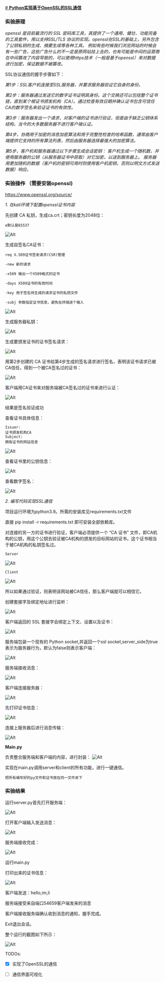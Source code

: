 [# **Python实现基于OpenSSL的SSL通信**
](https://github.com/kobebryant123312/CA)
### ~~实验原理~~

_openssl 是目前最流行的 SSL 密码库工具，其提供了一个通用、健壮、功能完备的工具套件，用以支持SSL/TLS 协议的实现。openssl在SSL的基础上，另外包含了公钥私钥的生成、摘要生成等各种工具。
例如有些时候我们浏览网站的时候会有一些广告，这些广告什么的不一定是原网站挂上去的，也有可能是中间的运营商在中间篡改了内容导致的，可以使用https技术（一般是基于openssl）来对数据进行加密，保证数据不被篡改。_

SSL协议通信的握手步骤如下：

_第1步：SSL客户机连接至SSL服务器，并要求服务器验证它自身的身份。_

_第2步：服务器通过发送它的数字证书证明其身份。这个交换还可以包括整个证书链，直到某个根证书颁发机构（CA）。通过检查有效日期并确认证书包含可信任CA的数字签名来验证证书的有效性。_

_第3步：服务器发出一个请求，对客户端的证书进行验证，但是由于缺乏公钥体系结构，当今的大多数服务器不进行客户端认证。_

_第4步，协商用于加密的消息加密算法和用于完整性检查的哈希函数，通常由客户端提供它支持的所有算法列表，然后由服务器选择最强大的加密算法。_

_第5步，客户机和服务器通过以下步骤生成会话密钥：
    客户机生成一个随机数，并使用服务器的公钥（从服务器证书中获取）对它加密，以送到服务器上。
    服务器用更加随机的数据（客户机的密钥可用时则使用客户机密钥，否则以明文方式发送数据）响应。_

### ~~实验操作~~ （需要安装openssl)

https://www.openssl.org/source/

_1. 在kali环境下配置openssl证书内容_

先创建 CA 私钥，生成ca.crt；密钥长度为2048位：

    e默认是65537

![Alt](img/img.png)

生成自签名CA证书：

    req X.509证书签发请求(CSR)管理
    
    -new 新的请求
    
    -x509 输出一个X509格式的证书
    
    -days X509证书的有效时间
    
    -key 用于签名待生成的请求证书的私钥文件
    
    -subj 参数指定证书信息，避免在终端逐个输入

![Alt](img/img_1.png)


生成服务器私钥：

![Alt](img/img_3.png)

生成要颁发证书的证书签名请求：

![Alt](img/img_4.png)
    
用第2步创建的 CA 证书给第4步生成的签名请求进行签名，表明该证书请求已被CA信任，得到一个被CA签名过的证书：
   
![Alt](img/img_5.png) 

客户端用CA证书来对服务端被CA签名过的证书来进行认证：

![Alt](img/img_6.png)
    
结果是签名验证成功
    
查看证书具体信息：

    Issuer:
    证书颁发机构CA
    Subject:
    拥有证书的网站信息

![Alt](img/img_7.png)

查看证书里的公钥信息：

![Alt](img/img_8.png)

查看数字签名：

![Alt](img/img_9.png)

_2. 编写代码实现SSL通信_

项目运行环境为python3.9。所需的安装库见requirements.txt文件

直接 pip install -r requirements.txt 即可安装全部依赖库。

对连接的另一方的证书进行验证，客户端必须提供一个 “CA 证书” 文件，即CA机构的公钥，用这个公钥去验证被CA机构的颁发的目标网站的证书，这个证书相当于被CA机构的私钥签名过。

    Server
![Alt](img/img_10.png)

    Client
![Alt](img/img_11.png)

所以如果通过验证，则表明该网站被CA信任，那么客户端就可以相信它。


创建套接字及绑定地址进行监听：

![Alt](img/img_12.png)

客户端返回的 SSL 套接字会绑定上下文、设置以及证书：

![Alt](img/img_13.png)

服务端包装一个现有的 Python socket,并返回一个ssl socket,server_side为true表示为服务器行为，默认为false则表示客户端：

![Alt](img/img_14.png)

服务端接收消息：

![Alt](img/img_16.png)

客户端连接服务器：

![Alt](img/img_15.png)

先打印证书信息：

![Alt](img/img_17.png)

连接上服务器后进行消息传输：

![Alt](img/img_18.png)



**Main.py**

负责整合服务端和客户端的内容，进行封装：
![Alt](img/img_19.png)

实现在main.py调用server和client的所有功能，进行一键通信。

    把所有编写好的py文件和证书放在同一文件夹下

### **~~实验结果~~**

运行server.py首先打开服务端：

![Alt](img/img_20.png)

打开客户端输入发送消息：

![Alt](img/img_21.png)

服务端接收完成：

![Alt](img/img_22.png)

运行main.py

打印出来的证书信息：

![Alt](img/img_23.png)

客户端发送：hello,im,li

服务端接受来自端口54659客户端发来的消息

客户端接收服务端确认收到消息的通知，握手完成。

Exit退出会话。

整个运行的截图如下所示：

![Alt](img/img_2.png)


TODOs:

- [x] 实现了OpenSSL的通信
- [ ] 通信界面可视化




